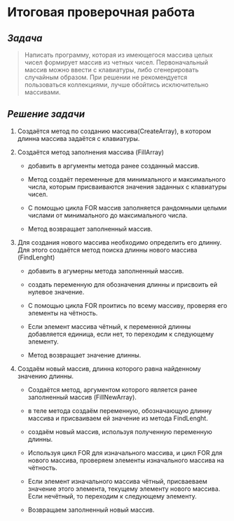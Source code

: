# Итоговая проверочная работа
## ***Задача***
> Написать программу, которая из имеющегося массива целых чисел формирует массив из четных чисел. Первоначальный массив можно ввести с клавиатуры, либо сгенерировать случайным образом. При решении не рекомендуется пользоваться коллекциями, лучше обойтись исключительно массивами.
## **_Решение задачи_**
1. Создаётся метод по созданию массива(CreateArray), в котором длинна массива задаётся с клавиатуры.

2. Создаётся метод заполнения массива (FillArray)
    - добавить в аргументы метода ранее созданный массив.

    - Метод создаёт переменные для минимального и максимального числа, которым присваиваются значения заданных с клавиатуры чисел.

    - С помощью цикла FOR массив заполняется рандомными целыми числами от минимального до максимального числа.

    - Метод возвращает заполненный массив.

3. Для создания нового массива необходимо определить его длинну. Для этого создаётся метод поиска длинны нового массива (FindLenght)
    - добавить в агумерны метода заполненный массив.

    - создать переменную для обозначения длинны и присвоить ей нулевое значение.

    - С помощью цикла FOR проитись по всему массиву, проверяя его элементы на чётность.

    - Если элемент массива чётный, к переменной длинны добавляется единица, если нет, то переходим к следующему элементу.

    - Метод возвращает значение длинны.

4. Создаём новый массив, длинна которого равна найденному значению длинны.
    - Создаётся метод, аргументом которого является ранее заполненный массив (FillNewArray).

    - в теле метода создаём переменную, обозначающую длинну массива и присваиваем ей значение из метода FindLenght. 

    - создаём новый массив, используя полученную переменную длинны.

    - Используя цикл FOR для изначального массива, и цикл FOR для нового массива, проверяем элементы изначального массива на чётность.

    - Если элемент изначального массива чётный, присваеваем значение этого элемента, текущему элементу нового массива. Если нечётный, то переходим к следующему элементу.

    - Возвращаем заполненный новый массив.
    